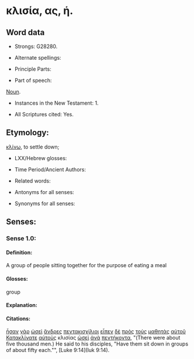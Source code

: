 # κλισία, ας, ἡ.

<!-- Status: S2=Needs2ndReview -->
<!-- Lexica used for edits: BDAG, FFM, LN, BN, A-S -->

## Word data

* Strongs: G28280.


* Alternate spellings:

* Principle Parts: 

* Part of speech: 

[Noun](http://ugg.readthedocs.io/en/latest/noun.html).

* Instances in the New Testament: 1.

* All Scriptures cited: Yes.

## Etymology: 

[κλίνω](../G28270/01.md), to settle down;

* LXX/Hebrew glosses: 

* Time Period/Ancient Authors: 

* Related words: 

* Antonyms for all senses:

* Synonyms for all senses: 

## Senses:

### Sense 1.0:

#### Definition: 

A group of people sitting together for the purpose of eating a meal 

#### Glosses:

group

#### Explanation:

#### Citations:

[ἦσαν](../G99999/01.md) [γὰρ](../G10630/01.md) [ὡσεὶ](../G56160/01.md) [ἄνδρες](../G04350/01.md) [πεντακισχίλιοι](../G40000/01.md) [εἶπεν](../G30040/01.md) [δὲ](../G11610/01.md) [πρὸς](../G43140/01.md) [τοὺς](../G35880/01.md) [μαθητὰς](../G31010/01.md) [αὐτοῦ](../G08460/01.md) [Κατακλίνατε](../G26250/01.md) [αὐτοὺς](../G08460/01.md) κλισίας [ὡσεὶ](../G56160/01.md) [ἀνὰ](../G03030/01.md) [πεντήκοντα](../G40040/01.md), 
"(There were about five thousand men.) He said to his disciples, "Have them sit down in groups of about fifty each."", 
[Luke 9:14](luk 9:14).  
